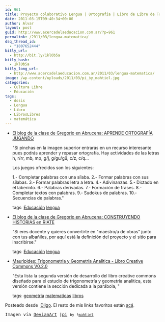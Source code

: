 ```yaml
---
id: 961
title: Proyecto colaborativo Lengua | Ortografía | Libro de Libre de Trigonometría y Geometría analítica
date: 2011-03-15T09:40:34+00:00
author: Alvar
layout: post
guid: http://www.acercadelaeducacion.com.ar/?p=961
permalink: /2011/03/lengua-matematica/
dsq_thread_id:
  - "1807652444"
bitly_url:
  - http://bit.ly/1klOb5a
bitly_hash:
  - 1klOb5a
bitly_long_url:
  - http://www.acercadelaeducacion.com.ar/2011/03/lengua-matematica/
image: /wp-content/uploads/2011/03/pi_by_mahtiel.jpg
categories:
  - Cultura Libre
  - Educación
tags:
  - dosis
  - Lengua
  - Libro
  - LibrosLibres
  - matemática
---
```

<ul class="diigo-linkroll">
	<li>
<p class="diigo-link"><a href="http://abru5-6.blogspot.com/2011/03/aprende-ortografia-jugando.html?utm_source=feedburner&amp;utm_medium=feed&amp;utm_campaign=Feed%3A+ElBlogDeLaClaseDe5-6DeAbrucena+%28El+blog+de+la+clase+de+5-6+de+Abrucena%29">El blog de la clase de Gregorio en Abrucena: APRENDE ORTOGRAFÍA JUGANDO</a></p>
<p class="diigo-description">"Si pinchas en la imagen superior entrarás en un recurso interesante pues podrás aprender y repasar ortografía. Hay actividades de las letras h, r/rr, mb, mp, g/j, g/gu/gü, c/z, c/q...</p>
Los juegos ofrecidos son los siguientes:

1.- Completar palabras con una sílaba.
2.- Formar palabras con sus sílabas.
3.- Formar palabras letra a letra.
4.- Adivinanzas.
5.- Dictado en el laberinto.
6.- Palabras derivadas.
7.- Formación de frases.
8.- Completar textos con palabras.
9.- Sudokus de palabras.
10.- Secuencias de palabras."
<p class="diigo-tags">tags:                      <a href="http://www.diigo.com/user/amaciel/Educación">Educación</a> <a href="http://www.diigo.com/user/amaciel/lengua">lengua</a></p>
</li>
	<li>
<p class="diigo-link"><a href="http://abru5-6.blogspot.com/2011/03/construyendo-historias-en-riate.html">El blog de la clase de Gregorio en Abrucena: CONSTRUYENDO HISTORIAS en RIATE</a></p>
<p class="diigo-description">"Si eres docente y quieres convertirte en "maestro/a de obras" junto con tus albañiles, por aquí está la definición del proyecto y el sitio para inscribirse."</p>
<p class="diigo-tags">tags:                      <a href="http://www.diigo.com/user/amaciel/Educación">Educación</a> <a href="http://www.diigo.com/user/amaciel/lengua">lengua</a></p>
</li>
	<li>
<p class="diigo-link"><a href="http://mauripides.blogspot.com/2011/03/trigonometria-y-geometria-analitica.html">Mauripides: Trigonometria y Geometria Analitica - Libro Creative Commons V0.2.0</a></p>
<p class="diigo-description">"Esta lista la segunda versión de desarrollo del libro creative commons diseñado para el estudio de trigonometría y geometría analítica, esta versión contiene la sección dedicada a la parábola, "</p>
<p class="diigo-tags">tags:                      <a href="http://www.diigo.com/user/amaciel/geometria">geometria</a> <a href="http://www.diigo.com/user/amaciel/matematicas">matematicas</a> <a href="http://www.diigo.com/user/amaciel/libros">libros</a></p>
</li>
</ul>
<p class="diigo-ps">Posteado desde  <a href="http://www.diigo.com/">Diigo</a>. El resto de mis links favoritos están <a href="http://www.diigo.com/user/amaciel">acá</a>.</p>

<pre>Imagen vía <a title="Fuente de imagen" href="http://browse.deviantart.com/?qh=&amp;section=&amp;q=pi#/d15gmgo">DevianArt</a> |<a href="http://mahtiel.deviantart.com/art/pi-69639864">pi</a> <small>by !<a href="http://mahtiel.deviantart.com/">mahtiel</a></small></pre>